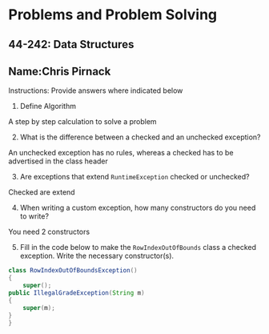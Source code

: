# Problems and Problem Solving

## 44-242: Data Structures

## Name:Chris Pirnack

Instructions: Provide answers where indicated below

1. Define Algorithm

A step by step calculation to solve a problem

2. What is the difference between a checked and an unchecked exception?

An unchecked exception has no rules, whereas a checked has to be advertised in the class header

3. Are exceptions that extend `RuntimeException` checked or unchecked?

Checked are extend

4. When writing a custom exception, how many constructors do you need to write?

You need 2 constructors

5. Fill in the code below to make the `RowIndexOutOfBounds` class a checked exception.  Write the necessary constructor(s).

```java
class RowIndexOutOfBoundsException()
{
    super();
public IllegalGradeException(String m)
{
    super(m);
}
}
```